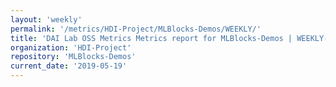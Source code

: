 ```yaml
---
layout: 'weekly'
permalink: '/metrics/HDI-Project/MLBlocks-Demos/WEEKLY/'
title: 'DAI Lab OSS Metrics Metrics report for MLBlocks-Demos | WEEKLY-REPORT-2019-05-19'
organization: 'HDI-Project'
repository: 'MLBlocks-Demos'
current_date: '2019-05-19'
---
```

